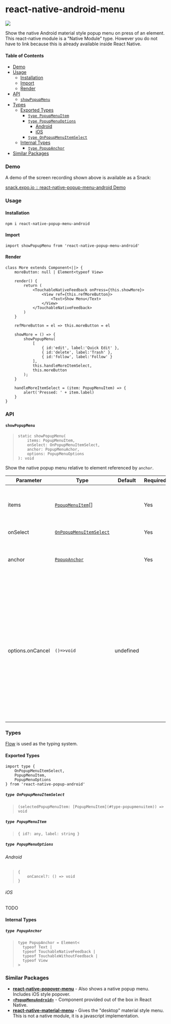 # react-native-android-menu

![](https://github.com/Noitidart/react-native-popup-menu-android/blob/master/screenshots/demo.gif)

Show the native Android material style popup menu on press of an element. This react-native module is a "Native Module" type. However you do not have to link because this is already available inside React Native.

#### Table of Contents

- [Demo](#demo)
- [Usage](#usage)
  - [Installation](#installation)
  - [Import](#import)
  - [Render](#render)
- [API](#api)
  - [`showPopupMenu`](#showpopupmenu)
- [Types](#types)
  - [Exported Types](#exported-types)
    - [`type PopupMenuItem`](#type-popupmenuitem)
    - [`type PopupMenuOptions`](#type-popupmenuoptions)
      - [Android](#android)
      - [iOS](#ios)
    - [`type OnPopupMenuItemSelect`](#type-onpopupmenuitemselect)
  - [Internal Types](#internal-types)
    - [`type PopupAnchor`](#type-popupanchor)
- [Similar Packages](#similar-packages)

### Demo

A demo of the screen recording shown above is available as a Snack:

[snack.expo.io :: react-native-popup-menu-android Demo](https://snack.expo.io/@noitsnack/react-native-popup-menu-android-demo)

### Usage

#### Installation

    npm i react-native-popup-menu-android

#### Import

    import showPopupMenu from 'react-native-popup-menu-android'

#### Render

    class More extends Component<||> {
        moreButton: null | Element<typeof View>

        render() {
            return (
                <TouchableNativeFeedback onPress={this.showMore}>
                    <View ref={this.refMoreButton}>
                        <Text>Show Menu</Text>
                    </View>
                </TouchableNativeFeedback>
            )
        }

        refMoreButton = el => this.moreButton = el

        showMore = () => {
            showPopupMenu(
                [
                    { id:'edit', label:'Quick Edit' },
                    { id:'delete', label:'Trash' },
                    { id:'follow', label:'Follow' }
                ],
                this.handleMoreItemSelect,
                this.moreButton
            );
        }

        handleMoreItemSelect = (item: PopupMenuItem) => {
            alert('Pressed: ' + item.label)
        }
    }


### API

#### `showPopupMenu`

>     static showPopupMenu(
>         items: PopupMenuItem,
>         onSelect: OnPopupMenuItemSelect,
>         anchor: PopupMenuAchor,
>         options: PopupMenuOptions
>     ): void

Show the native popup menu relative to element referenced by `anchor`.

| Parameter        | Type                                                   | Default   | Required | Description                                                                                                                                                                                                                          |
|------------------|--------------------------------------------------------|-----------|----------|--------------------------------------------------------------------------------------------------------------------------------------------------------------------------------------------------------------------------------------|
| items            | [`PopupMenuItem`](#type-popupmenuitem)[]               |           | Yes      | Array of strings that are offered as autocomplete suggestions.                                                                                                                                                                       |
| onSelect         | [`OnPopupMenuItemSelect`](#type-onpopupmenuitemselect) |           | Yes      | A callback that gets                                                                                                                                                                                                                 |
| anchor           | [`PopupAnchor`](#type-popupanchor)                     |           | Yes      | A ref to the element from which the menu should be positioned on.                                                                                                                                                                    |
| options.onCancel | `()=>void`                                             | undefined |          | A callback that triggered by user when he dismisses the popup due to (1) hits the hardware back button, or (2) presses outside of the popup menu. This callback is also triggered if an error occurs in trying to display the popup. |

### Types

[Flow](http://flow.org/) is used as the typing system.

#### Exported Types

    import type {
        OnPopupMenuItemSelect,
        PopupMenuItem,
        PopupMenuOptions
    } from 'react-native-popup-android'

##### `type OnPopupMenuItemSelect`

>     (selectedPopupMenuItem: [PopupMenuItem](#type-popupmenuitem)) => void

##### `type PopupMenuItem`

>     { id?: any, label: string }

##### `type PopupMenuOptions`

###### Android

>     {
>         onCancel?: () => void
>     }

###### iOS

TODO


#### Internal Types

##### `type PopupAnchor`

>     type PopupAnchor = Element<
>       typeof Text |
>       typeof TouchableNativeFeedback |
>       typeof TouchableWithoutFeedback |
>       typeof View
>     >

### Similar Packages

* [**react-native-popover-menu**](https://github.com/prscX/react-native-popover-menu) - Also shows a native popup menu. Includes iOS style popover.
* [**`<PopupMenuAndroid>`**](https://github.com/facebook/react-native/pull/14581#issue-126176285) - Component provided out of the box in React Native.
* [**react-native-material-menu**](https://github.com/mxck/react-native-material-menu) - Gives the "desktop" material style menu. This is not a native module, it is a javascript implementation.

